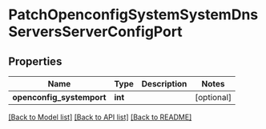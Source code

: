 # PatchOpenconfigSystemSystemDnsServersServerConfigPort

## Properties
Name | Type | Description | Notes
------------ | ------------- | ------------- | -------------
**openconfig_systemport** | **int** |  | [optional] 

[[Back to Model list]](../README.md#documentation-for-models) [[Back to API list]](../README.md#documentation-for-api-endpoints) [[Back to README]](../README.md)


